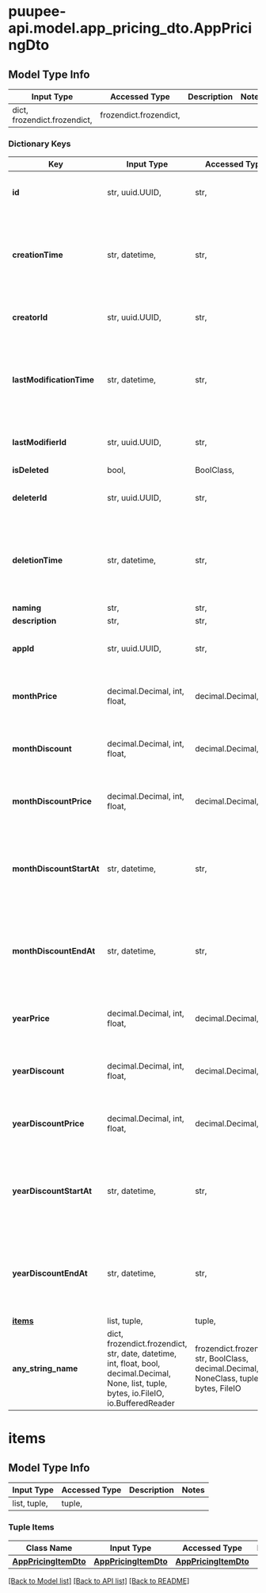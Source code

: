 # puupee-api.model.app_pricing_dto.AppPricingDto

## Model Type Info
Input Type | Accessed Type | Description | Notes
------------ | ------------- | ------------- | -------------
dict, frozendict.frozendict,  | frozendict.frozendict,  |  | 

### Dictionary Keys
Key | Input Type | Accessed Type | Description | Notes
------------ | ------------- | ------------- | ------------- | -------------
**id** | str, uuid.UUID,  | str,  |  | [optional] value must be a uuid
**creationTime** | str, datetime,  | str,  |  | [optional] value must conform to RFC-3339 date-time
**creatorId** | str, uuid.UUID,  | str,  |  | [optional] value must be a uuid
**lastModificationTime** | str, datetime,  | str,  |  | [optional] value must conform to RFC-3339 date-time
**lastModifierId** | str, uuid.UUID,  | str,  |  | [optional] value must be a uuid
**isDeleted** | bool,  | BoolClass,  |  | [optional] 
**deleterId** | str, uuid.UUID,  | str,  |  | [optional] value must be a uuid
**deletionTime** | str, datetime,  | str,  |  | [optional] value must conform to RFC-3339 date-time
**naming** | str,  | str,  |  | [optional] 
**description** | str,  | str,  |  | [optional] 
**appId** | str, uuid.UUID,  | str,  |  | [optional] value must be a uuid
**monthPrice** | decimal.Decimal, int, float,  | decimal.Decimal,  |  | [optional] value must be a 64 bit float
**monthDiscount** | decimal.Decimal, int, float,  | decimal.Decimal,  |  | [optional] value must be a 64 bit float
**monthDiscountPrice** | decimal.Decimal, int, float,  | decimal.Decimal,  |  | [optional] value must be a 64 bit float
**monthDiscountStartAt** | str, datetime,  | str,  |  | [optional] value must conform to RFC-3339 date-time
**monthDiscountEndAt** | str, datetime,  | str,  |  | [optional] value must conform to RFC-3339 date-time
**yearPrice** | decimal.Decimal, int, float,  | decimal.Decimal,  |  | [optional] value must be a 64 bit float
**yearDiscount** | decimal.Decimal, int, float,  | decimal.Decimal,  |  | [optional] value must be a 64 bit float
**yearDiscountPrice** | decimal.Decimal, int, float,  | decimal.Decimal,  |  | [optional] value must be a 64 bit float
**yearDiscountStartAt** | str, datetime,  | str,  |  | [optional] value must conform to RFC-3339 date-time
**yearDiscountEndAt** | str, datetime,  | str,  |  | [optional] value must conform to RFC-3339 date-time
**[items](#items)** | list, tuple,  | tuple,  |  | [optional] 
**any_string_name** | dict, frozendict.frozendict, str, date, datetime, int, float, bool, decimal.Decimal, None, list, tuple, bytes, io.FileIO, io.BufferedReader | frozendict.frozendict, str, BoolClass, decimal.Decimal, NoneClass, tuple, bytes, FileIO | any string name can be used but the value must be the correct type | [optional]

# items

## Model Type Info
Input Type | Accessed Type | Description | Notes
------------ | ------------- | ------------- | -------------
list, tuple,  | tuple,  |  | 

### Tuple Items
Class Name | Input Type | Accessed Type | Description | Notes
------------- | ------------- | ------------- | ------------- | -------------
[**AppPricingItemDto**](AppPricingItemDto.md) | [**AppPricingItemDto**](AppPricingItemDto.md) | [**AppPricingItemDto**](AppPricingItemDto.md) |  | 

[[Back to Model list]](../../README.md#documentation-for-models) [[Back to API list]](../../README.md#documentation-for-api-endpoints) [[Back to README]](../../README.md)

